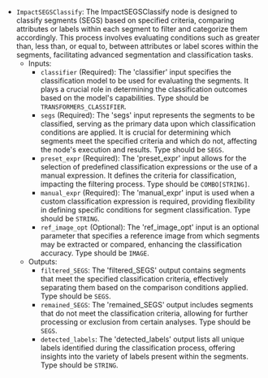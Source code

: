 - `ImpactSEGSClassify`: The ImpactSEGSClassify node is designed to classify segments (SEGS) based on specified criteria, comparing attributes or labels within each segment to filter and categorize them accordingly. This process involves evaluating conditions such as greater than, less than, or equal to, between attributes or label scores within the segments, facilitating advanced segmentation and classification tasks.
    - Inputs:
        - `classifier` (Required): The 'classifier' input specifies the classification model to be used for evaluating the segments. It plays a crucial role in determining the classification outcomes based on the model's capabilities. Type should be `TRANSFORMERS_CLASSIFIER`.
        - `segs` (Required): The 'segs' input represents the segments to be classified, serving as the primary data upon which classification conditions are applied. It is crucial for determining which segments meet the specified criteria and which do not, affecting the node's execution and results. Type should be `SEGS`.
        - `preset_expr` (Required): The 'preset_expr' input allows for the selection of predefined classification expressions or the use of a manual expression. It defines the criteria for classification, impacting the filtering process. Type should be `COMBO[STRING]`.
        - `manual_expr` (Required): The 'manual_expr' input is used when a custom classification expression is required, providing flexibility in defining specific conditions for segment classification. Type should be `STRING`.
        - `ref_image_opt` (Optional): The 'ref_image_opt' input is an optional parameter that specifies a reference image from which segments may be extracted or compared, enhancing the classification accuracy. Type should be `IMAGE`.
    - Outputs:
        - `filtered_SEGS`: The 'filtered_SEGS' output contains segments that meet the specified classification criteria, effectively separating them based on the comparison conditions applied. Type should be `SEGS`.
        - `remained_SEGS`: The 'remained_SEGS' output includes segments that do not meet the classification criteria, allowing for further processing or exclusion from certain analyses. Type should be `SEGS`.
        - `detected_labels`: The 'detected_labels' output lists all unique labels identified during the classification process, offering insights into the variety of labels present within the segments. Type should be `STRING`.
